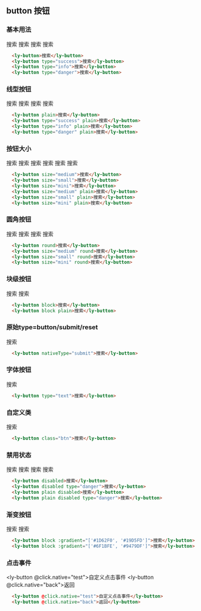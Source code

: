 ## button 按钮
### 基本用法
<ly-button>搜索</ly-button>
<ly-button type="success">搜索</ly-button>
<ly-button type="info">搜索</ly-button>
<ly-button type="danger">搜索</ly-button>
```html
  <ly-button>搜索</ly-button>
  <ly-button type="success">搜索</ly-button>
  <ly-button type="info">搜索</ly-button>
  <ly-button type="danger">搜索</ly-button>
```
### 线型按钮
<ly-button plain>搜索</ly-button>
<ly-button type="success" plain>搜索</ly-button>
<ly-button type="info" plain>搜索</ly-button>
<ly-button type="danger" plain>搜索</ly-button>
```html
  <ly-button plain>搜索</ly-button>
  <ly-button type="success" plain>搜索</ly-button>
  <ly-button type="info" plain>搜索</ly-button>
  <ly-button type="danger" plain>搜索</ly-button>
```

### 按钮大小
<ly-button size="medium">搜索</ly-button>
<ly-button size="small">搜索</ly-button>
<ly-button size="mini">搜索</ly-button>
<ly-button size="medium" plain>搜索</ly-button>
<ly-button size="small" plain>搜索</ly-button>
<ly-button size="mini" plain>搜索</ly-button>
```html
  <ly-button size="medium">搜索</ly-button>
  <ly-button size="small">搜索</ly-button>
  <ly-button size="mini">搜索</ly-button>
  <ly-button size="medium" plain>搜索</ly-button>
  <ly-button size="small" plain>搜索</ly-button>
  <ly-button size="mini" plain>搜索</ly-button>
```

### 圆角按钮
<ly-button round>搜索</ly-button>
<ly-button size="medium" round>搜索</ly-button>
<ly-button size="small" round>搜索</ly-button>
<ly-button size="mini" round>搜索</ly-button>
```html
  <ly-button round>搜索</ly-button>
  <ly-button size="medium" round>搜索</ly-button>
  <ly-button size="small" round>搜索</ly-button>
  <ly-button size="mini" round>搜索</ly-button>
```

### 块级按钮
<ly-button block>搜索</ly-button>
<ly-button block plain>搜索</ly-button>
```html
  <ly-button block>搜索</ly-button>
  <ly-button block plain>搜索</ly-button>
```

### 原始type=button/submit/reset
<ly-button nativeType="submit">搜索</ly-button>
```html
  <ly-button nativeType="submit">搜索</ly-button>
```

### 字体按钮
<ly-button type="text">搜索</ly-button>
```html
  <ly-button type="text">搜索</ly-button>
```

### 自定义类
<ly-button class="btn">搜索</ly-button>
```html
  <ly-button class="btn">搜索</ly-button>
```

### 禁用状态
<ly-button disabled>搜索</ly-button>
<ly-button disabled type="danger">搜索</ly-button>
<ly-button plain disabled>搜索</ly-button>
<ly-button plain disabled type="danger">搜索</ly-button>
```html
  <ly-button disabled>搜索</ly-button>
  <ly-button disabled type="danger">搜索</ly-button>
  <ly-button plain disabled>搜索</ly-button>
  <ly-button plain disabled type="danger">搜索</ly-button>
```

### 渐变按钮
<ly-button block :gradient="['#1D62F0', '#19D5FD']">搜索</ly-button>
<ly-button block :gradient="['#6F1BFE', '#9479DF']">搜索</ly-button>
```html
  <ly-button block :gradient="['#1D62F0', '#19D5FD']">搜索</ly-button>
  <ly-button block :gradient="['#6F1BFE', '#9479DF']">搜索</ly-button>
```

### 点击事件
<ly-button @click.native="test">自定义点击事件</ly-button>
<ly-button @click.native="back">返回</ly-button>
```html
  <ly-button @click.native="test">自定义点击事件</ly-button>
  <ly-button @click.native="back">返回</ly-button>
```


